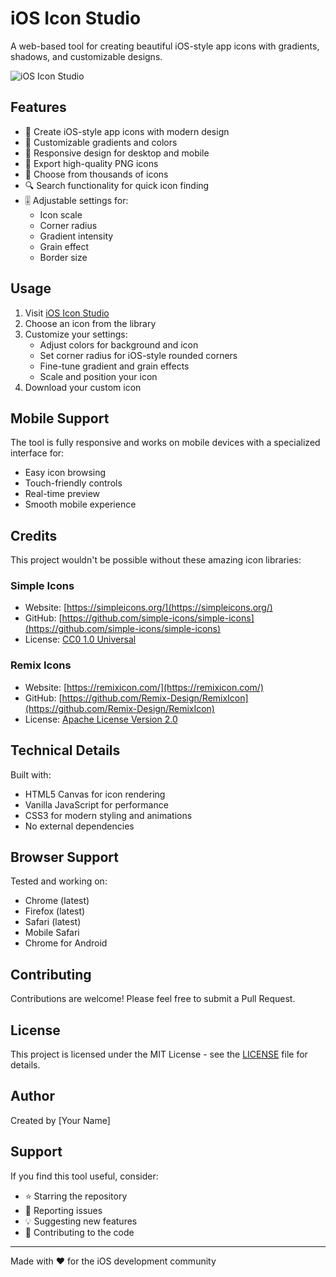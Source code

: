 # iOS Icon Studio

A web-based tool for creating beautiful iOS-style app icons with gradients, shadows, and customizable designs.

![iOS Icon Studio](preview.png)

## Features

- 🎨 Create iOS-style app icons with modern design
- 🌈 Customizable gradients and colors
- 📱 Responsive design for desktop and mobile
- 💾 Export high-quality PNG icons
- 🎯 Choose from thousands of icons
- 🔍 Search functionality for quick icon finding
- 🎚️ Adjustable settings for:
  - Icon scale
  - Corner radius
  - Gradient intensity
  - Grain effect
  - Border size

## Usage

1. Visit [iOS Icon Studio](https://your-url-here.com)
2. Choose an icon from the library
3. Customize your settings:
   - Adjust colors for background and icon
   - Set corner radius for iOS-style rounded corners
   - Fine-tune gradient and grain effects
   - Scale and position your icon
4. Download your custom icon

## Mobile Support

The tool is fully responsive and works on mobile devices with a specialized interface for:
- Easy icon browsing
- Touch-friendly controls
- Real-time preview
- Smooth mobile experience

## Credits

This project wouldn't be possible without these amazing icon libraries:

### Simple Icons
- Website: [https://simpleicons.org/](https://simpleicons.org/)
- GitHub: [https://github.com/simple-icons/simple-icons](https://github.com/simple-icons/simple-icons)
- License: [CC0 1.0 Universal](https://github.com/simple-icons/simple-icons/blob/develop/LICENSE.md)

### Remix Icons
- Website: [https://remixicon.com/](https://remixicon.com/)
- GitHub: [https://github.com/Remix-Design/RemixIcon](https://github.com/Remix-Design/RemixIcon)
- License: [Apache License Version 2.0](https://github.com/Remix-Design/RemixIcon/blob/master/License)

## Technical Details

Built with:
- HTML5 Canvas for icon rendering
- Vanilla JavaScript for performance
- CSS3 for modern styling and animations
- No external dependencies

## Browser Support

Tested and working on:
- Chrome (latest)
- Firefox (latest)
- Safari (latest)
- Mobile Safari
- Chrome for Android

## Contributing

Contributions are welcome! Please feel free to submit a Pull Request.

## License

This project is licensed under the MIT License - see the [LICENSE](LICENSE) file for details.

## Author

Created by [Your Name]

## Support

If you find this tool useful, consider:
- ⭐ Starring the repository
- 🐛 Reporting issues
- 💡 Suggesting new features
- 🤝 Contributing to the code

---

Made with ❤️ for the iOS development community 